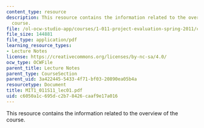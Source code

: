 ```yaml
---
content_type: resource
description: This resource contains the information related to the overview of the
  course.
file: /ol-ocw-studio-app/courses/1-011-project-evaluation-spring-2011/c6050a1c695dc2b78426caaf9e17a016_MIT1_011S11_lec01.pdf
file_size: 144881
file_type: application/pdf
learning_resource_types:
- Lecture Notes
license: https://creativecommons.org/licenses/by-nc-sa/4.0/
ocw_type: OCWFile
parent_title: Lecture Notes
parent_type: CourseSection
parent_uid: 3a422445-5433-4f71-bf03-20890ea05b4a
resourcetype: Document
title: MIT1_011S11_lec01.pdf
uid: c6050a1c-695d-c2b7-8426-caaf9e17a016
---
```

This resource contains the information related to the overview of the course.
